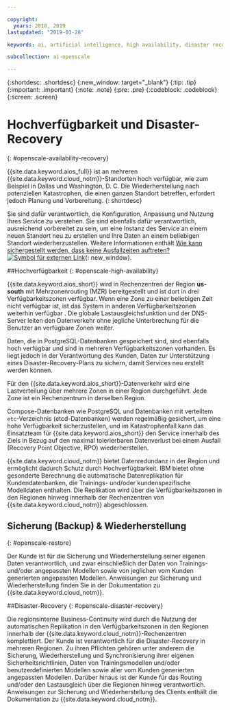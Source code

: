 ```yaml
---

copyright:
  years: 2018, 2019
lastupdated: "2019-03-28"

keywords: ai, artificial intelligence, high availability, disaster recovery, recovery, load-balancing, postgres

subcollection: ai-openscale

---
```


{:shortdesc: .shortdesc}
{:new_window: target="_blank"}
{:tip: .tip}
{:important: .important}
{:note: .note}
{:pre: .pre}
{:codeblock: .codeblock}
{:screen: .screen}

# Hochverfügbarkeit und Disaster-Recovery
{: #openscale-availability-recovery}

{{site.data.keyword.aios_full}} ist an mehreren {{site.data.keyword.cloud_notm}}-Standorten hoch verfügbar, wie zum Beispiel in Dallas und Washington, D. C. Die Wiederherstellung nach potenziellen Katastrophen, die einen ganzen Standort betreffen, erfordert jedoch Planung und Vorbereitung.
{: shortdesc}

Sie sind dafür verantwortlich, die Konfiguration, Anpassung und Nutzung Ihres Service zu verstehen. Sie sind ebenfalls dafür verantwortlich, ausreichend vorbereitet zu sein, um eine Instanz des Service an einem neuen Standort neu zu erstellen und Ihre Daten an einem beliebigen Standort wiederherzustellen. Weitere Informationen enthält [Wie kann sichergestellt werden, dass keine Ausfallzeiten auftreten? ![Symbol für externen Link](../../icons/launch-glyph.svg "Symbol für externen Link")](/docs/overview?topic=overview-zero-downtime#zero-downtime){: new_window}.

##Hochverfügbarkeit 
{: #openscale-high-availability}

{{site.data.keyword.aios_short}} wird in Rechenzentren der Region **us-south** mit Mehrzonenrouting (MZR) bereitgestellt und ist dort in drei Verfügbarkeitszonen verfügbar. Wenn eine Zone zu einer beliebigen Zeit nicht verfügbar ist, ist das System in anderen Verfügbarkeitszonen weiterhin verfügbar . Die globale Lastausgleichsfunktion und der DNS-Server leiten den Datenverkehr ohne jegliche Unterbrechung für die Benutzer an verfügbare Zonen weiter.

Daten, die in PostgreSQL-Datenbanken gespeichert sind, sind ebenfalls hoch verfügbar und sind in mehreren Verfügbarkeitszonen vorhanden. Es liegt jedoch in der Verantwortung des Kunden, Daten zur Unterstützung eines Disaster-Recovery-Plans zu sichern, damit Services neu erstellt werden können.

Für den {{site.data.keyword.aios_short}}-Datenverkehr wird eine Lastverteilung über mehrere Zonen in einer Region durchgeführt. Jede Zone ist ein Rechenzentrum in derselben Region. 

Compose-Datenbanken wie PostgreSQL und Datenbanken mit verteiltem <code>etc</code>-Verzeichnis (etcd-Datenbanken) werden regelmäßig gesichert, um eine hohe Verfügbarkeit sicherzustellen, und im Katastrophenfall kann das Einsatzteam für {{site.data.keyword.aios_short}} den Service innerhalb des Ziels in Bezug auf den maximal tolerierbaren Datenverlust bei einem Ausfall (Recovery Point Objective, RPO) wiederherstellen.
 
{{site.data.keyword.cloud_notm}} bietet Datenredundanz in der Region und ermöglicht dadurch Schutz durch Hochverfügbarkeit. IBM bietet ohne gesonderte Berechnung die automatische Datenreplikation für Kundendatenbanken, die Trainings- und/oder kundenspezifische Modelldaten enthalten. Die Replikation wird über die Verfügbarkeitszonen in den Regionen hinweg innerhalb der Rechenzentren von {{site.data.keyword.cloud_notm}} abgeschlossen.
 
## Sicherung (Backup) & Wiederherstellung
{: #openscale-restore}

Der Kunde ist für die Sicherung und Wiederherstellung seiner eigenen Daten verantwortlich, und zwar einschließlich der Daten von Trainings- und/oder angepassten Modellen sowie von jeglichen vom Kunden generierten angepassten Modellen. Anweisungen zur Sicherung und Wiederherstellung finden Sie in der Dokumentation zu {{site.data.keyword.cloud_notm}}.
 
##Disaster-Recovery
{: #openscale-disaster-recovery}

Die regionsinterne Business-Continuity wird durch die Nutzung der automatischen Replikation in den Verfügbarkeitszonen in den Regionen innerhalb der {{site.data.keyword.cloud_notm}}-Rechenzentren komplettiert. Der Kunde ist verantwortlich für die Disaster-Recovery in mehreren Regionen. Zu ihren Pflichten gehören unter anderem die Sicherung, Wiederherstellung und Synchronisierung ihrer eigenen Sicherheitsrichtlinien, Daten von Trainingsmodellen und/oder benutzerdefinierten Modellen sowie aller vom Kunden generierten angepassten Modellen. Darüber hinaus ist der Kunde für das Routing und/oder den Lastausgleich über die Regionen hinweg verantwortlich. Anweisungen zur Sicherung und Wiederherstellung des Clients enthält die Dokumentation zu {{site.data.keyword.cloud_notm}}.
